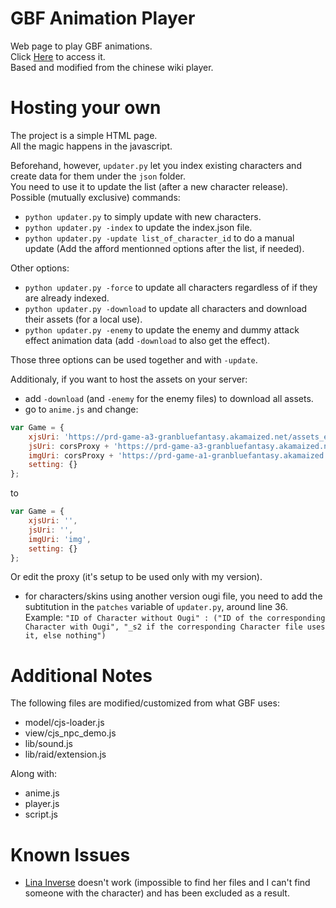 # GBF Animation Player  
Web page to play GBF animations.  
Click [Here](https://mizagbf.github.io/GBFAP) to access it.  
Based and modified from the chinese wiki player.  
  
# Hosting your own  
The project is a simple HTML page.  
All the magic happens in the javascript.  

Beforehand, however, `updater.py` let you index existing characters and create data for them under the `json` folder.  
You need to use it to update the list (after a new character release).  
Possible (mutually exclusive) commands:  
* `python updater.py` to simply update with new characters.  
* `python updater.py -index` to update the index.json file.  
* `python updater.py -update list_of_character_id` to do a manual update (Add the afford mentionned options after the list, if needed).  
  
Other options:
* `python updater.py -force` to update all characters regardless of if they are already indexed.  
* `python updater.py -download` to update all characters and download their assets (for a local use).  
* `python updater.py -enemy` to update the enemy and dummy attack effect animation data (add `-download` to also get the effect).  

Those three options can be used together and with `-update`.  
  
Additionaly, if you want to host the assets on your server:
* add `-download` (and `-enemy` for the enemy files) to download all assets.  
* go to `anime.js` and change:
```javascript
var Game = {
    xjsUri: 'https://prd-game-a3-granbluefantasy.akamaized.net/assets_en/VERSION/js',
    jsUri: corsProxy + 'https://prd-game-a3-granbluefantasy.akamaized.net/assets_en/VERSION/js',
    imgUri: corsProxy + 'https://prd-game-a1-granbluefantasy.akamaized.net/assets_en/img',
    setting: {}
};
```
to
```javascript
var Game = {
    xjsUri: '',
    jsUri: '',
    imgUri: 'img',
    setting: {}
};
```
Or edit the proxy (it's setup to be used only with my version).  
* for characters/skins using another version ougi file, you need to add the subtitution in the `patches` variable of `updater.py`, around line 36.  
Example: `"ID of Character without Ougi" : ("ID of the corresponding Character with Ougi", "_s2 if the corresponding Character file uses it, else nothing")`  
  
  
# Additional Notes  
The following files are modified/customized from what GBF uses:  
* model/cjs-loader.js  
* view/cjs_npc_demo.js  
* lib/sound.js  
* lib/raid/extension.js  
  
Along with:  
* anime.js  
* player.js  
* script.js  
  
# Known Issues  
* [Lina Inverse](https://gbf.wiki/Lina) doesn't work (impossible to find her files and I can't find someone with the character) and has been excluded as a result.  